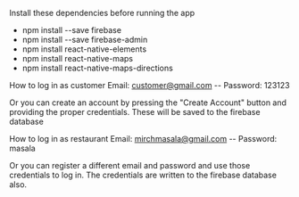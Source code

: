 Install these dependencies before running the app

- npm install --save firebase 
- npm install --save firebase-admin
- npm install react-native-elements
- npm install react-native-maps
- npm install react-native-maps-directions

How to log in as customer
Email: customer@gmail.com --
Password: 123123

Or you can create an account by pressing the "Create Account" button and providing the proper credentials. These will be saved to the firebase database

How to log in as restaurant
Email: mirchmasala@gmail.com --
Password: masala

Or you can register a different email and password and use those credentials to log in. The credentials are written to the firebase database also.
